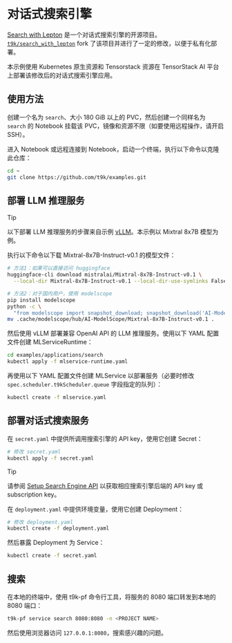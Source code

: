 # 对话式搜索引擎

[Search with Lepton](https://github.com/leptonai/search_with_lepton) 是一个对话式搜索引擎的开源项目。[`t9k/search_with_lepton`](https://github.com/t9k/search_with_lepton) fork 了该项目并进行了一定的修改，以便于私有化部署。

本示例使用 Kubernetes 原生资源和 Tensorstack 资源在 TensorStack AI 平台上部署该修改后的对话式搜索引擎应用。

## 使用方法

创建一个名为 `search`、大小 180 GiB 以上的 PVC，然后创建一个同样名为 `search` 的 Notebook 挂载该 PVC，镜像和资源不限（如要使用远程操作，请开启 SSH）。

进入 Notebook 或远程连接到 Notebook，启动一个终端，执行以下命令以克隆此仓库：

```bash
cd ~
git clone https://github.com/t9k/examples.git
```

## 部署 LLM 推理服务

> [!TIP]
> 以下部署 LLM 推理服务的步骤来自示例 [vLLM](../../deployments/vllm/)。本示例以 Mixtral 8x7B 模型为例。

执行以下命令以下载 Mixtral-8x7B-Instruct-v0.1 的模型文件：

```bash
# 方法1：如果可以直接访问 huggingface
huggingface-cli download mistralai/Mixtral-8x7B-Instruct-v0.1 \
  --local-dir Mixtral-8x7B-Instruct-v0.1 --local-dir-use-symlinks False

# 方法2：对于国内用户，使用 modelscope
pip install modelscope
python -c \
  "from modelscope import snapshot_download; snapshot_download('AI-ModelScope/Mixtral-8x7B-Instruct-v0.1')"
mv .cache/modelscope/hub/AI-ModelScope/Mixtral-8x7B-Instruct-v0.1 .
```

然后使用 vLLM 部署兼容 OpenAI API 的 LLM 推理服务。使用以下 YAML 配置文件创建 MLServiceRuntime：

```bash
cd examples/applications/search
kubectl apply -f mlservice-runtime.yaml
```

再使用以下 YAML 配置文件创建 MLService 以部署服务（必要时修改 `spec.scheduler.t9kScheduler.queue` 字段指定的队列）：

```bash
kubectl create -f mlservice.yaml
```

## 部署对话式搜索服务

在 `secret.yaml` 中提供所调用搜索引擎的 API key，使用它创建 Secret：

```bash
# 修改 secret.yaml
kubectl apply -f secret.yaml
```

> [!TIP]
> 请参阅 [Setup Search Engine API](https://github.com/leptonai/search_with_lepton/tree/main?tab=readme-ov-file#setup-search-engine-api) 以获取相应搜索引擎后端的 API key 或 subscription key。

在 `deployment.yaml` 中提供环境变量，使用它创建 Deployment：

```bash
# 修改 deployment.yaml
kubectl create -f deployment.yaml
```

然后暴露 Deployment 为 Service：

```bash
kubectl create -f secret.yaml
```

## 搜索

在本地的终端中，使用 t9k-pf 命令行工具，将服务的 8080 端口转发到本地的 8080 端口：

```bash
t9k-pf service search 8080:8080 -n <PROJECT NAME>
```

然后使用浏览器访问 `127.0.0.1:8080`，搜索感兴趣的问题。
